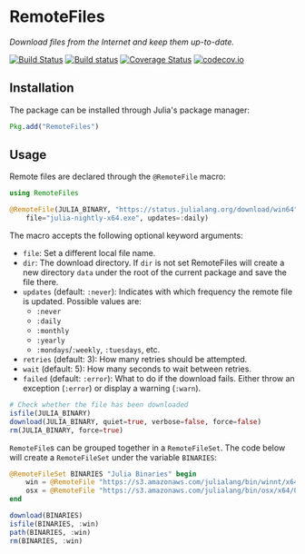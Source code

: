 # RemoteFiles

*Download files from the Internet and keep them up-to-date.*

[![Build Status][travis-badge]][travis-url] [![Build status][av-badge]][av-url] [![Coverage Status][coveralls-badge]][coveralls-url] [![codecov.io][codecov-badge]][codecov-url]

## Installation

The package can be installed through Julia's package manager:

```julia
Pkg.add("RemoteFiles")
```

## Usage

Remote files are declared through the `@RemoteFile` macro:

```julia
using RemoteFiles

@RemoteFile(JULIA_BINARY, "https://status.julialang.org/download/win64",
    file="julia-nightly-x64.exe", updates=:daily)
```

The macro accepts the following optional keyword arguments:

* `file`: Set a different local file name.
* `dir`: The download directory. If `dir` is not set RemoteFiles will create a new directory
`data` under the root of the current package and save the file there.
* `updates` (default: `:never`): Indicates with which frequency the
remote file is updated. Possible values are:
    * `:never`
    * `:daily`
    * `:monthly`
    * `:yearly`
    * `:mondays`/`:weekly`, `:tuesdays`, etc.
* `retries` (default: 3): How many retries should be attempted.
* `wait` (default: 5): How many seconds to wait between retries.
* `failed` (default: `:error`): What to do if the download fails. Either throw
an exception (`:error`) or display a warning (`:warn`).

```julia
# Check whether the file has been downloaded
isfile(JULIA_BINARY)
download(JULIA_BINARY, quiet=true, verbose=false, force=false)
rm(JULIA_BINARY, force=true)
```
`RemoteFile`s can be grouped together in a `RemoteFileSet`.
The code below will create a `RemoteFileSet` under the variable `BINARIES`:
```julia
@RemoteFileSet BINARIES "Julia Binaries" begin
    win = @RemoteFile "https://s3.amazonaws.com/julialang/bin/winnt/x64/0.5/julia-0.5.1-win64.exe"
    osx = @RemoteFile "https://s3.amazonaws.com/julialang/bin/osx/x64/0.5/julia-0.5.1-osx10.7+.dmg"
end
```

```julia
download(BINARIES)
isfile(BINARIES, :win)
path(BINARIES, :win)
rm(BINARIES, :win)
```

[travis-badge]: https://travis-ci.org/helgee/RemoteFiles.jl.svg?branch=master
[travis-url]: https://travis-ci.org/helgee/RemoteFiles.jl
[av-badge]: https://ci.appveyor.com/api/projects/status/nr2fv8tngcru03k0?svg=true
[av-url]: https://ci.appveyor.com/project/helgee/remotefiles-jl
[coveralls-badge]: https://coveralls.io/repos/helgee/RemoteFiles.jl/badge.svg?branch=master&service=github
[coveralls-url]: https://coveralls.io/github/helgee/RemoteFiles.jl?branch=master
[codecov-badge]: http://codecov.io/github/helgee/RemoteFiles.jl/coverage.svg?branch=master
[codecov-url]: http://codecov.io/github/helgee/RemoteFiles.jl?branch=master
